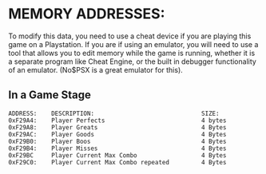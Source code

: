 # **MEMORY ADDRESSES:**
To modify this data, you need to use a cheat device if  you are playing this game on a Playstation.  If you are
if using an emulator, you will need to use a tool that allows you to edit memory while the game is running, whether
it is a separate program like Cheat Engine, or the built in debugger functionality of an emulator.  (No$PSX is a 
great emulator for this).

## **In a Game Stage**
```
ADDRESS:    DESCRIPTION:                              SIZE:
0xF29A4:    Player Perfects                           4 bytes
0xF29A8:    Player Greats                             4 Bytes
0xF29AC:    Player Goods                              4 Bytes
0xF29B0:    Player Boos                               4 Bytes
0xF29B4:    Player Misses                             4 Bytes
0xF29BC     Player Current Max Combo                  4 Bytes
0xF29C0:    Player Current Max Combo repeated         4 Bytes
```
